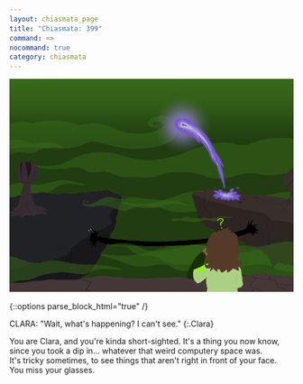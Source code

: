 ```yaml
---
layout: chiasmata_page
title: "Chiasmata: 399"
command: ≃>
nocommand: true
category: chiasmata
---
```


![399](/chiasmata/images/narrative/397.png)

{::options parse_block_html="true" /}
<div class="dialogue">
CLARA: "Wait, what's happening? I can't see." 
{:.Clara}
</div>

You are Clara, and you're kinda short-sighted. It's a thing you now know, since you took a dip in... whatever that weird computery space was.<br>
It's tricky sometimes, to see things that aren't right in front of your face.<br>
You miss your glasses.